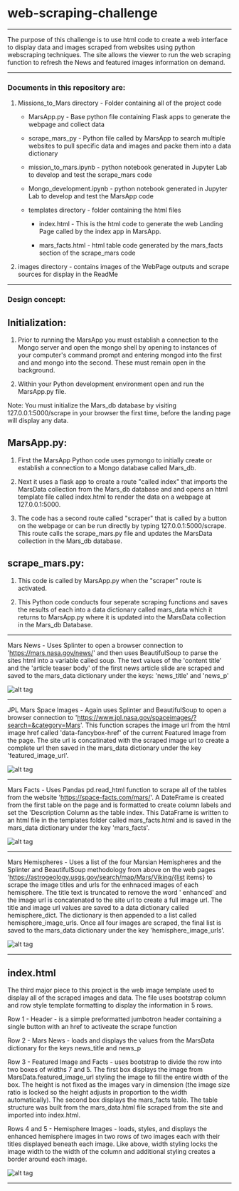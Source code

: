 # web-scraping-challenge


***

The purpose of this challenge is to use html code to create a web interface to display data and images scraped from websites using python webscraping techniques. The site allows the viewer to run the web scraping function to refresh the News and featured images information on demand. 

***

### Documents in this repository are:

1. Missions_to_Mars directory - Folder containing all of the project code

	* MarsApp.py - Base python file containing Flask apps to generate the webpage and collect data

	* scrape_mars_py - Python file called by MarsApp to search multiple websites to pull specific data and images and packe them into a data dictionary

	* mission_to_mars.ipynb - python notebook generated in Jupyter Lab to develop and test the scrape_mars code

	* Mongo_development.ipynb - python notebook generated in Jupyter Lab to develop and test the MarsApp code

	* templates directory - folder containing the html files

		* index.html - This is the html code to generate the web Landing Page called by the index app in MarsApp.

		* mars_facts.html - html table code generated by the mars_facts section of the scrape_mars code 

2. images directory - contains images of the WebPage outputs and scrape sources for display in the ReadMe

***
### Design concept:


## Initialization:

1) Prior to running the MarsApp you must establish a connection to the Mongo server and open the mongo shell by opening to instances of your computer's command prompt and entering mongod into the first and and mongo into the second. These must remain open in the background. 

2) Within your Python development environment open and run the MarsApp.py file.
  
Note: You must initialize the Mars_db database by visiting 127.0.0.1:5000/scrape in your browser the first time, before the landing page will display any data.


## MarsApp.py:

1) First the MarsApp Python code uses pymongo to initially create or establish a connection to a Mongo database called Mars_db. 

2) Next it uses a flask app to create a route "called index" that imports the MarsData collection from the Mars_db database and and opens an html template file called index.html to render the data on a webpage at 127.0.0.1:5000. 

3) The code has a second route called "scraper" that is called by a button on the webpage or can be run directly by typing 127.0.0.1:5000/scrape. This route calls the scrape_mars.py file and updates the MarsData collection in the Mars_db database.


## scrape_mars.py:

1) This code is called by MarsApp.py when the "scraper" route is activated.

2) This Python code conducts four seperate scraping functions and saves the results of each into a data dictionary called mars_data which it returns to MarsApp.py where it is updated into the MarsData collection in the Mars_db Database.

***

Mars News - Uses Splinter to open a browser connection to 'https://mars.nasa.gov/news/' and then uses BeautifulSoup to parse the sites html into a variable called soup. The text values of the 'content title' and the 'article teaser body' of the first news article slide are scraped and saved to the mars_data dictionary under the keys: 'news_title' and 'news_p'

![alt tag](https://github.com/robertjbowen/web-scraping-challenge/blob/main/images/scrapeNews.png)

***

JPL Mars Space Images - Again uses Splinter and BeautifulSoup to open a browser connection to 'https://www.jpl.nasa.gov/spaceimages/?search=&category=Mars'. This function scrapes the image url from the html image href called 'data-fancybox-href' of the current Featured Image from the page. The site url is concatinated with the scraped image url to create a complete url then saved in the mars_data dictionary under the key 'featured_image_url'.

![alt tag](https://github.com/robertjbowen/web-scraping-challenge/blob/main/images/scrapeFeaturedImg.png)

***

Mars Facts - Uses Pandas pd.read_html function to scrape all of the tables from the website 'https://space-facts.com/mars/'. A DateFrame is created from the first table on the page and is formatted to create column labels and set the 'Description Column as the table index. This DataFrame is written to an html file in the templates folder called mars_facts.html and is saved in the mars_data dictionary under the key 'mars_facts'.

![alt tag](https://github.com/robertjbowen/web-scraping-challenge/blob/main/images/Mars_Facts.png)

***

Mars Hemispheres - Uses a list of the four Marsian Hemispheres and the Splinter and BeautifulSoup methodology from above on the web pages 'https://astrogeology.usgs.gov/search/map/Mars/Viking/{list items} to scrape the image titles and urls for the enhnaced images of each hemisphere. The title text is truncated to remove the word ' enhanced' and the image url is concatenated to the site url to create a full image url. The title and image url values are saved to a data dictionary called hemisphere_dict. The dictionary is then appended to a list called hemisphere_image_urls. Once all four images are scraped, the final list is saved to the mars_data dictionary under the key 'hemisphere_image_urls'.

![alt tag](https://github.com/robertjbowen/web-scraping-challenge/blob/main/images/Mars_Hemispheres.png)

***

## index.html

The third major piece to this project is the web image template used to display all of the scraped images and data. The file uses  bootstrap column and row style template formatting to display the information in 5 rows.

Row 1 - Header - is a simple preformatted jumbotron header containing a single button with an href to activeate the scrape function

Row 2 - Mars News - loads and displays the values from the MarsData dictionary for the keys news_title and news_p 

Row 3 - Featured Image and Facts - uses bootstrap to divide the row into two boxes of widths 7 and 5. The first box displays the  image from MarsData.featured_image_url styling the image to fill the entire width of the box. The height is not fixed as the images vary in dimension (the image size ratio is locked so the height adjusts in proportion to the width automatically). The second box displays the mars_facts table. The table structure was built from the mars_data.html file scraped from the site and imported into index.html.

Rows 4 and 5 - Hemisphere Images - loads, styles, and displays the enhanced hemisphere images in two rows of two images each with their titles displayed beneath each image. Like above, width styling locks the image width to the width of the column and additional styling creates a border around each image. 

![alt tag](https://github.com/robertjbowen/web-scraping-challenge/blob/main/images/FullPage.png)

***
